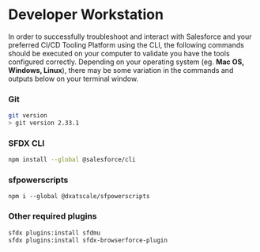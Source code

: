 # Developer Workstation



In order to successfully troubleshoot and interact with Salesforce and your preferred CI/CD Tooling Platform using the CLI, the following commands should be executed on your computer to validate you have the tools configured correctly. Depending on your operating system (eg. **Mac OS, Windows, Linux**), there may be some variation in the commands and outputs below on your terminal window.&#x20;

### Git

```bash
git version
> git version 2.33.1
```

### SFDX CLI

```bash
npm install --global @salesforce/cli
```

### sfpowerscripts

```
npm i --global @dxatscale/sfpowerscripts
```

### Other required plugins

```bash
sfdx plugins:install sfdmu
sfdx plugins:install sfdx-browserforce-plugin
```

###

